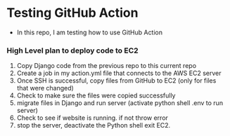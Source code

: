 # Testing GitHub Action
- In this repo, I am testing how to use GitHub Action


### High Level plan to deploy code to EC2

1. Copy Django code from the previous repo to this current repo
2. Create a job in my action.yml file that connects to the AWS EC2 server
3. Once SSH is successful, copy files from GitHub to EC2 (only for files that were changed)
4. Check to make sure the files were copied successfully 
5. migrate files in Django and run server (activate python shell .env to run server)
6. Check to see if website is running. if not throw error
7. stop the server, deactivate the Python shell exit EC2.
